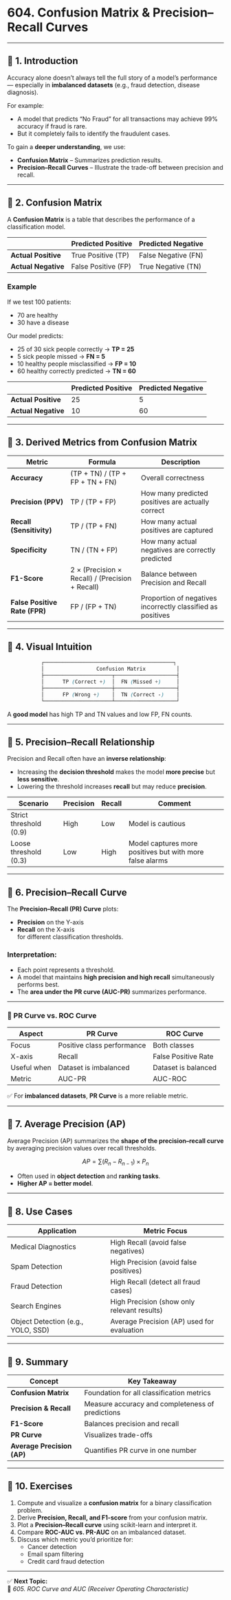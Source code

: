# 604. Confusion Matrix & Precision–Recall Curves

---

## 🧩 1. Introduction

Accuracy alone doesn’t always tell the full story of a model’s performance — especially in **imbalanced datasets** (e.g., fraud detection, disease diagnosis).

For example:
- A model that predicts “No Fraud” for all transactions may achieve 99% accuracy if fraud is rare.
- But it completely fails to identify the fraudulent cases.

To gain a **deeper understanding**, we use:
- **Confusion Matrix** – Summarizes prediction results.
- **Precision–Recall Curves** – Illustrate the trade-off between precision and recall.

---

## 🔹 2. Confusion Matrix

A **Confusion Matrix** is a table that describes the performance of a classification model.

|               | Predicted Positive | Predicted Negative |
|----------------|--------------------|--------------------|
| **Actual Positive** | True Positive (TP) | False Negative (FN) |
| **Actual Negative** | False Positive (FP) | True Negative (TN) |

### Example
If we test 100 patients:
- 70 are healthy  
- 30 have a disease  

Our model predicts:
- 25 of 30 sick people correctly → **TP = 25**
- 5 sick people missed → **FN = 5**
- 10 healthy people misclassified → **FP = 10**
- 60 healthy correctly predicted → **TN = 60**

|               | Predicted Positive | Predicted Negative |
|----------------|--------------------|--------------------|
| **Actual Positive** | 25 | 5 |
| **Actual Negative** | 10 | 60 |

---

## 🔹 3. Derived Metrics from Confusion Matrix

| Metric | Formula | Description |
|---------|----------|-------------|
| **Accuracy** | (TP + TN) / (TP + FP + TN + FN) | Overall correctness |
| **Precision (PPV)** | TP / (TP + FP) | How many predicted positives are actually correct |
| **Recall (Sensitivity)** | TP / (TP + FN) | How many actual positives are captured |
| **Specificity** | TN / (TN + FP) | How many actual negatives are correctly predicted |
| **F1-Score** | 2 × (Precision × Recall) / (Precision + Recall) | Balance between Precision and Recall |
| **False Positive Rate (FPR)** | FP / (FP + TN) | Proportion of negatives incorrectly classified as positives |

---

## 🔹 4. Visual Intuition
```scss
           ┌──────────────────────────────────────────┐
           │                 Confusion Matrix          │
           ├──────────────────────┬────────────────────┤
           │      TP (Correct +)  │  FN (Missed +)     │
           ├──────────────────────┼────────────────────┤
           │      FP (Wrong +)    │  TN (Correct -)    │
           └──────────────────────┴────────────────────┘
```

A **good model** has high TP and TN values and low FP, FN counts.

---

## 🔹 5. Precision–Recall Relationship

Precision and Recall often have an **inverse relationship**:

- Increasing the **decision threshold** makes the model **more precise** but **less sensitive**.
- Lowering the threshold increases **recall** but may reduce **precision**.

| Scenario | Precision | Recall | Comment |
|-----------|------------|--------|----------|
| Strict threshold (0.9) | High | Low | Model is cautious |
| Loose threshold (0.3) | Low | High | Model captures more positives but with more false alarms |

---

## 🔹 6. Precision–Recall Curve

The **Precision–Recall (PR) Curve** plots:
- **Precision** on the Y-axis  
- **Recall** on the X-axis  
for different classification thresholds.

### Interpretation:
- Each point represents a threshold.  
- A model that maintains **high precision and high recall** simultaneously performs best.  
- The **area under the PR curve (AUC-PR)** summarizes performance.

---

### 🔸 PR Curve vs. ROC Curve

| Aspect | PR Curve | ROC Curve |
|---------|-----------|-----------|
| Focus | Positive class performance | Both classes |
| X-axis | Recall | False Positive Rate |
| Useful when | Dataset is imbalanced | Dataset is balanced |
| Metric | AUC-PR | AUC-ROC |

✅ For **imbalanced datasets**, **PR Curve** is a more reliable metric.

---

## 🔹 7. Average Precision (AP)

Average Precision (AP) summarizes the **shape of the precision–recall curve** by averaging precision values over recall thresholds.

```math
AP = \sum (R_n - R_{n-1}) \times P_n
```

- Often used in **object detection** and **ranking tasks**.
- **Higher AP = better model**.

---

## 🔹 8. Use Cases

| Application | Metric Focus |
|--------------|---------------|
| Medical Diagnostics | High Recall (avoid false negatives) |
| Spam Detection | High Precision (avoid false positives) |
| Fraud Detection | High Recall (detect all fraud cases) |
| Search Engines | High Precision (show only relevant results) |
| Object Detection (e.g., YOLO, SSD) | Average Precision (AP) used for evaluation |

---

## 🧾 9. Summary

| Concept | Key Takeaway |
|----------|---------------|
| **Confusion Matrix** | Foundation for all classification metrics |
| **Precision & Recall** | Measure accuracy and completeness of predictions |
| **F1-Score** | Balances precision and recall |
| **PR Curve** | Visualizes trade-offs |
| **Average Precision (AP)** | Quantifies PR curve in one number |

---

## 🧩 10. Exercises

1. Compute and visualize a **confusion matrix** for a binary classification problem.  
2. Derive **Precision, Recall, and F1-score** from your confusion matrix.  
3. Plot a **Precision–Recall curve** using scikit-learn and interpret it.  
4. Compare **ROC-AUC vs. PR-AUC** on an imbalanced dataset.  
5. Discuss which metric you’d prioritize for:
   - Cancer detection  
   - Email spam filtering  
   - Credit card fraud detection  

---

✅ **Next Topic:**  
📘 *605. ROC Curve and AUC (Receiver Operating Characteristic)*

